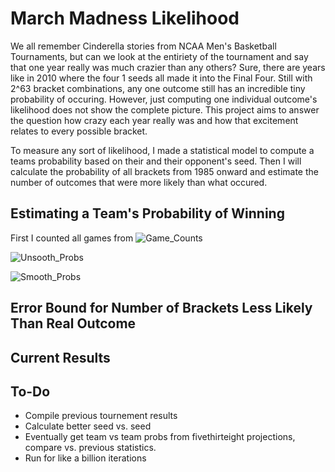 # March Madness Likelihood

We all remember Cinderella stories from NCAA Men's Basketball Tournaments, but can we look at the entiriety of the tournament and say that one year really was much crazier than any others? Sure, there are years like in 2010 where the four 1 seeds all made it into the Final Four. Still with 2^63 bracket combinations, any one outcome still has an incredible tiny probability of occuring.  However, just computing one individual outcome's likelihood does not show the complete picture. This project aims to answer the question how crazy each year really was and how that excitement relates to every possible bracket.

To measure any sort of likelihood, I made a statistical model to compute a teams probability based on their and their opponent's seed. Then I will calculate the probability of all brackets from 1985 onward and estimate the number of outcomes that were more likely than what occured. 

## Estimating a Team's Probability of Winning ##

First I counted all games from 
![Game_Counts](trevorfiez.github.com/trevorfiez/March-Madness-Likelihood/game_counts.png)

![Unsooth_Probs](trevorfiez.github.com/trevorfiez/March-Madness-Likelihood/raw.png)

![Smooth_Probs](trevorfiez.github.com/trevorfiez/March-Madness-Likelihood/smoothed_real.png)

## Error Bound for Number of Brackets Less Likely Than Real Outcome ##



## Current Results ##



## To-Do ##

- Compile previous tournement results
- Calculate better seed vs. seed 
- Eventually get team vs team probs from fivethirteight projections, compare vs. previous statistics.
- Run for like a billion iterations

